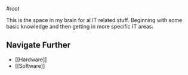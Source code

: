 #root

This is the space in my brain for al IT related stuff.
Beginning with some basic knowledge and then getting in more specific IT areas.

## Navigate Further
- [[Hardware]]
- [[Software]]
